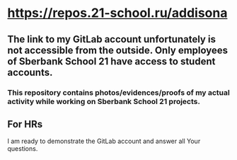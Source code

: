 # https://repos.21-school.ru/addisona

## The link to my GitLab account unfortunately is not accessible from the outside. Only employees of Sberbank School 21 have access to student accounts.

### This repository contains photos/evidences/proofs of my actual activity while working on Sberbank School 21 projects.

## For HRs
I am ready to demonstrate the GitLab account and answer all Your questions.
